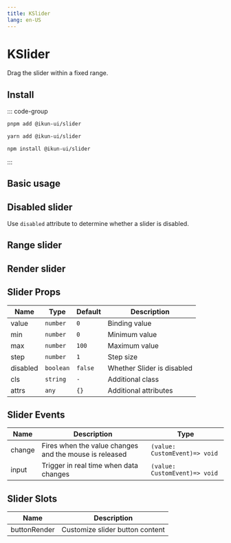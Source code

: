 ```yaml
---
title: KSlider
lang: en-US
---
```


# KSlider

Drag the slider within a fixed range.

## Install

::: code-group

```bash [pnpm]
pnpm add @ikun-ui/slider
```

```bash [yarn]
yarn add @ikun-ui/slider
```

```bash [npm]
npm install @ikun-ui/slider
```

:::

## Basic usage

<demo src="../../../../example/slider/basic.svelte" github="Slider"></demo>

## Disabled slider

Use `disabled` attribute to determine whether a slider is disabled.

<demo src="../../../../example/slider/disabled.svelte" github="Slider"></demo>

## Range slider

<demo src="../../../../example/slider/range.svelte" github="Slider"></demo>

## Render slider

<demo src="../../../../example/slider/render.svelte" github="Slider"></demo>

## Slider Props

| Name     | Type      | Default | Description                |
| -------- | --------- | ------- | -------------------------- |
| value    | `number`  | `0`     | Binding value              |
| min      | `number`  | `0`     | Minimum value              |
| max      | `number`  | `100`   | Maximum value              |
| step     | `number`  | `1`     | Step size                  |
| disabled | `boolean` | `false` | Whether Slider is disabled |
| cls      | `string`  | `-`     | Additional class           |
| attrs    | `any`     | `{}`    | Additional attributes      |

## Slider Events

| Name   | Description                                            | Type                          |
| ------ | ------------------------------------------------------ | ----------------------------- |
| change | Fires when the value changes and the mouse is released | `(value: CustomEvent)=> void` |
| input  | Trigger in real time when data changes                 | `(value: CustomEvent)=> void` |

## Slider Slots

| Name         | Description                     |
| ------------ | ------------------------------- |
| buttonRender | Customize slider button content |
